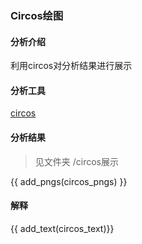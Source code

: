 ### Circos绘图

#### 分析介绍

利用circos对分析结果进行展示

#### 分析工具

[circos](http://circos.ca/)

#### 分析结果

> 见文件夹 /circos展示

{{ add_pngs(circos_pngs) }}

#### 解释

{{ add_text(circos_text)}}
